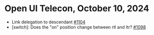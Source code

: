 Open UI Telecon, October 10, 2024
===================================
  * Link delegation to descendant [#1104](https://github.com/openui/open-ui/issues/1104)
  * [switch]: Does the "on" position change between rtl and ltr? [#1098](https://github.com/openui/open-ui/issues/1098)

